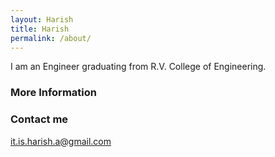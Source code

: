 ```yaml
---
layout: Harish
title: Harish
permalink: /about/
---
```


I am an Engineer graduating from R.V. College of Engineering.

### More Information


### Contact me

[it.is.harish.a@gmail.com](mailto:it.is.harish.a@gmail.com)

